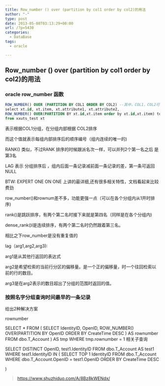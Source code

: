 ```yaml
---
title: Row_number () over (partition by col1 order by col2)的用法
author: "-"
type: post
date: 2013-05-08T03:13:29+00:00
url: /?p=5430
categories:
  - DataBase
tags:
  - oracle

---
```

## Row_number () over (partition by col1 order by col2)的用法

### oracle row_number 函数
```sql
ROW_NUMBER() OVER (PARTITION BY COL1 ORDER BY COL2) --其中，COL1，COL2可以为多列
select xt.id, xt.item, xt.attribute1, xt.attribute2, 
ROW_NUMBER() OVER(PARTITION BY xt.id,xt.item order by xt.id,xt.item) test
from xxuts_test xt
```


表示根据COL1分组，在分组内部根据 COL2排序
  
而这个值就表示每组内部排序后的顺序编号（组内连续的唯一的) 

RANK() 类似，不过RANK 排序的时候跟派名次一样，可以并列2个第一名之后 是第3名

LAG 表示 分组排序后 ，组内后面一条记录减前面一条记录的差，第一条可返回 NULL

BTW: EXPERT ONE ON ONE 上讲的最详细,还有很多相关特性，文档看起来比较费劲

row_number()和rownum差不多，功能更强一点<wbr />（可以在各个分组内从1开时排序) 
  
rank()是跳跃排序，有两个第二名时接下来就是第四名<wbr />（同样是在各个分组内) 
  
dense_rank()l是连续排序，有两个第二名时仍然跟着第<wbr />三名。
  
相比之下row_number是没有重复值的
  
lag（arg1,arg2,arg3):
  
arg1是从其他行返回的表达式
  
arg2是希望检索的当前行分区的偏移量。是一个正的偏移量<wbr />，时一个往回检索以前的行的数目。
  
arg3是在arg2表示的数目超出了分组的范围时返回的值。



### 按照名字分组查询时间最早的一条记录
 
给出2种解决方案

rownumber

SELECT *
FROM
(
SELECT IdentityID, OpenID, ROW_NUMBER() OVER(PARTITION BY OpenID ORDER BY CreateTime DESC
) AS rownumber FROM dbo.T_Account
) AS tmp
WHERE tmp.rownumber = 1
相关子查询

SELECT DISTINCT OpenID, test1.IdentityID FROM dbo.T_Account
AS test1
WHERE test1.IdentityID
IN
(
SELECT TOP 1 IdentityID FROM dbo.T_Account
WHERE dbo.T_Account.OpenID =  test1.OpenID
ORDER BY CreateTime DESC
 
)

>https://www.shuzhiduo.com/A/8Bz8kWENdx/